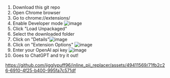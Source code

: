 1. Download this git repo
2. Open Chrome browser
3. Go to chrome://extensions/
4. Enable Developer mode ![image](https://github.com/jigglypuff96/inline_pii_replacer/assets/49411569/9c89c2e2-498f-4b1f-93cd-4ae168d2f01e)
5. Click "Load Unpackaged"
6. Select the downloaded folder
7. Click on "Details"![image](https://github.com/jigglypuff96/inline_pii_replacer/assets/49411569/32b172f4-e5d3-4a08-8c86-0d5758688ff3)
8. Click on "Extension Options" ![image](https://github.com/jigglypuff96/inline_pii_replacer/assets/49411569/085af049-6e2b-4e6d-9c6d-8cdad1b50481)
9. Enter your OpenAI api key ![image](https://github.com/jigglypuff96/inline_pii_replacer/assets/49411569/2cde1709-fd9a-4bf2-a226-8df8e56e375c)
10. Goes to ChatGPT and try it out!





https://github.com/jigglypuff96/inline_pii_replacer/assets/49411569/71fb2c26-6910-4f25-b400-995fa7c571df

